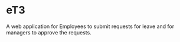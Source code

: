 # eT3
A web application for Employees to submit requests for leave and for managers to approve the requests.
